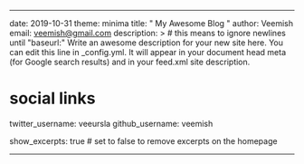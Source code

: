 ---------
date: 2019-10-31
theme: minima
title: " My Awesome Blog "
author: Veemish
email: veemish@gmail.com
description: > # this means to ignore newlines until "baseurl:"
  Write an awesome description for your new site here. You can edit this
  line in _config.yml. It will appear in your document head meta (for
  Google search results) and in your feed.xml site description.

# social links
twitter_username: veeursla
github_username:  veemish

show_excerpts: true # set to false to remove excerpts on the homepage

------------
